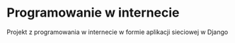 # Programowanie w internecie
Projekt z programowania w internecie w formie aplikacji sieciowej w Django
